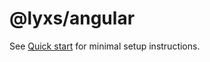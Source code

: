# @lyxs/angular

See [Quick start](https://bitflut.gitbook.io/lyxs/) for minimal setup instructions.

